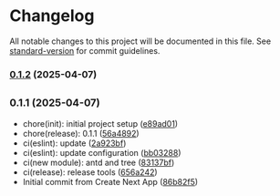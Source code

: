 # Changelog

All notable changes to this project will be documented in this file. See [standard-version](https://github.com/conventional-changelog/standard-version) for commit guidelines.

### [0.1.2](https://github.com/ArcMichael/next-bootstrap/compare/v0.1.1...v0.1.2) (2025-04-07)

## <small>0.1.1 (2025-04-07)</small>

- chore(init): initial project setup ([e89ad01](https://github.com/ArcMichael/next-bootstrap/commit/e89ad01))
- chore(release): 0.1.1 ([56a4892](https://github.com/ArcMichael/next-bootstrap/commit/56a4892))
- ci(eslint): update ([2a923bf](https://github.com/ArcMichael/next-bootstrap/commit/2a923bf))
- ci(eslint): update configuration ([bb03288](https://github.com/ArcMichael/next-bootstrap/commit/bb03288))
- ci(new module): antd and tree ([83137bf](https://github.com/ArcMichael/next-bootstrap/commit/83137bf))
- ci(release): release tools ([656a242](https://github.com/ArcMichael/next-bootstrap/commit/656a242))
- Initial commit from Create Next App ([86b82f5](https://github.com/ArcMichael/next-bootstrap/commit/86b82f5))
